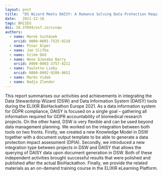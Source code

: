 ```yaml
---
layout: post
title:  "DS Wizard Meets DAISY: A Romance Solving Data Protection Requirements in Data Management Planning"
date:   2021-12-16
tags: BH21EU
doi: 10.37044/osf.io/cuvqw
authors:
  - name: Marek Suchánek
    orcid: 0000-0001-7525-9218
  - name: Pinar Alper
  - name: Jan Slifka
  - name: Vilém Děd
  - name: Nene DJenaba Barry
    orcid: 0000-0003-3757-4211
  - name: Paulette Lieby
    orcid: 0000-0002-9289-9652
  - name: Marko Vidak
  - name: Nadja Zlender
---
```


This report summarises our activities and achievements in integrating the Data Stewardship Wizard (DSW) and Data Information System (DAISY) tools during the ELIXIR BioHackathon Europe 2021. As a data information system for GDPR compliance, DAISY is focused on a single goal – gathering all information required for GDPR accountability of biomedical research projects. On the other hand, DSW is very flexible and can be used beyond data management planning. We worked on the integration between both tools on two fronts. Firstly, we created a new Knowledge Model in DSW together with a document output template to be able to generate a data protection impact assessment (DPIA). Secondly, we introduced a new integration type between projects in DSW and DAISY that allows the querying of DAISY data upon document generation in DSW. Both of these independent activities brought successful results that were polished and published after the actual BioHackathon. Finally, we provide the related materials as an on-demand training course in the ELIXIR eLearning Platform.

